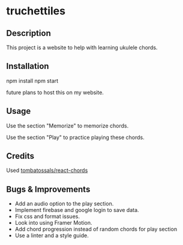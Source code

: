 # truchettiles

## Description

This project is a website to help with learning ukulele chords.

## Installation

npm install
npm start

future plans to host this on my website.

## Usage

Use the section "Memorize" to memorize chords.

Use the section "Play" to practice playing these chords.

## Credits

Used [tombatossals/react-chords](https://github.com/tombatossals/react-chords)

## Bugs & Improvements

- Add an audio option to the play section.
- Implement firebase and google login to save data.
- Fix css and format issues.
- Look into using Framer Motion.
- Add chord progression instead of random chords for play section
- Use a linter and a style guide. 
